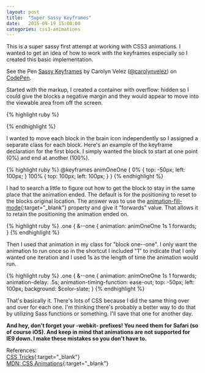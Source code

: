 ```yaml
---
layout: post
title:  "Super Sassy Keyframes"
date:   2015-09-19 15:00:00
categories: css3-animations
---
```


This is a super sassy first attempt at working with CSS3 animations. I wanted to get an idea of how to work with the keyframes especially so I created this basic implementation.

<p data-height="400" data-theme-id="0" data-slug-hash="epzNzx" data-default-tab="result" data-user="carolynvelez" class='codepen'>See the Pen <a href='http://codepen.io/carolynvelez/pen/epzNzx/'>Sassy Keyframes</a> by Carolyn Velez (<a href='http://codepen.io/carolynvelez'>@carolynvelez</a>) on <a href='http://codepen.io'>CodePen</a>.</p>
<script async src="//assets.codepen.io/assets/embed/ei.js"></script>

Started with the markup, I created a container with overflow: hidden so I could give the blocks a negative margin and they would appear to move into the viewable area from off the screen.

{% highlight ruby %}
<div class="container-box">
	<span class="block one--one icons"></span>
	<span class="block one--two"></span>
	<span class="block one--three"></span>
</div>
{% endhighlight %}

I wanted to move each block in the brain icon independently so I assigned a separate class for each block. Here's an example of the keyframe declaration for the first block. I simply wanted the block to start at one point (0%) and end at another (100%).

{% highlight ruby %}
@keyframes animOneOne {
	0%    { top: -50px; left: 100px; }
	100%  { top: 100px; left: 100px; }
}
{% endhighlight %}

I had to search a little to figure out how to get the block to stay in the same place that the animation ended. The default is for the positioning to reset to the blocks original location. The answer was to use the [animation-fill-mode](https://developer.mozilla.org/en-US/docs/Web/CSS/animation-fill-mode){:target="_blank"} property and give it "forwards" value. That allows it to retain the positioning the animation ended on.

{% highlight ruby %}
.one {
	&--one {
		animation: animOneOne 1s 1 forwards;
	}
{% endhighlight %}

Then I used that animation in my class for "block one--one". I only want the animation to run once so in the shortcut I included "1" to indicate that I only wanted one iteration and I used 1s as the length of time the animation would run.

{% highlight ruby %}
.one {
	&--one {
		animation: animOneOne 1s 1 forwards;
		animation-delay: .5s;
		animation-timing-function: ease-out;
		top: -50px;
		left: 100px;
		background: $color-slate;
	}
{% endhighlight %}

That's basically it. There's lots of CSS because I did the same thing over and over for each one. I'm thinking there's probably a better way to do that by utilizing Sass functions or something. I'll save that one for another day.

**And hey, don't forget your -webkit- prefixes! You need them for Safari (so of course iOS). And keep in mind that animations are not supported for IE9 down. I make these mistakes so you don't have to.**

References:  
[CSS Tricks](https://css-tricks.com/snippets/css/keyframe-animation-syntax/){:target="_blank"}  
[MDN: CSS Animations](https://developer.mozilla.org/en-US/docs/Web/CSS/CSS_Animations/Using_CSS_animations){:target="_blank"}
